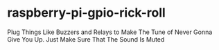 # raspberry-pi-gpio-rick-roll
Plug Things Like Buzzers and Relays to Make The Tune of Never Gonna Give You Up. Just Make Sure That The Sound Is Muted
